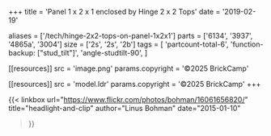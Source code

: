 +++
title = 'Panel 1 x 2 x 1 enclosed by Hinge 2 x 2 Tops'
date  = '2019-02-19'

aliases = ['/tech/hinge-2x2-tops-on-panel-1x2x1']
parts = ['6134', '3937', '4865a', '3004']
size  = ['2s', '2s', '2b']
tags  = [
  'partcount-total-6',
  'function-backup: ["stud_tilt"]',
  'angle-studtilt-90',
]

[[resources]]
src              = 'image.png'
params.copyright = '©2025 BrickCamp'

[[resources]]
src              = 'model.ldr'
params.copyright = '©2025 BrickCamp'
+++

{{< linkbox
    url="https://www.flickr.com/photos/bohman/16061656820/"
    title="headlight-and-clip"
    author="Linus Bohman"
    date="2015-01-10"
>}}

